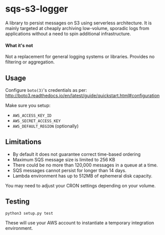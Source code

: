 # sqs-s3-logger

A library to persist messages on S3 using serverless architecture. 
It is mainly targeted at cheaply archiving low-volume, sporadic logs from applications without a need to spin additional infrastructure.  

#### What it's not
Not a replacement for general logging systems or libraries. Provides no filtering or aggregation.

## Usage
Configure `boto(3)`'s credentials as per:
http://boto3.readthedocs.io/en/latest/guide/quickstart.html#configuration

Make sure you setup:
- `AWS_ACCESS_KEY_ID`
- `AWS_SECRET_ACCESS_KEY`
- `AWS_DEFAULT_REGION` (optionally)

## Limitations
- By default it does not guarantee correct time-based ordering
- Maximum SQS message size is limited to 256 KB
- There could be no more than 120,000 messages in a queue at a time.
- SQS messages cannot persist for longer than 14 days.
- Lambda environment has up to 512MB of ephemeral disk capacity.

You may need to adjust your CRON settings depending on your volume.

## Testing
`python3 setup.py test`

These will use your AWS account to instantiate a temporary integration environment.  

